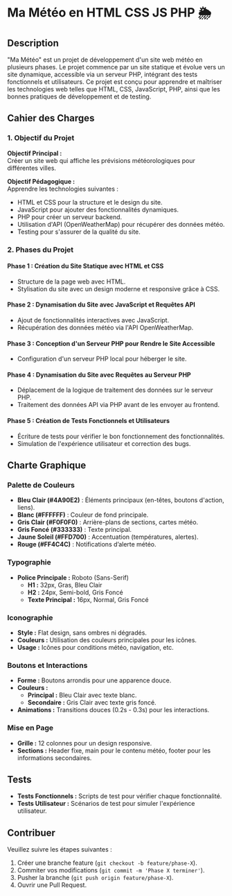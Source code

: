 
# Ma Météo en HTML CSS JS PHP 🌦️

## Description

"Ma Météo" est un projet de développement d'un site web météo en plusieurs phases. Le projet commence par un site statique et évolue vers un site dynamique, accessible via un serveur PHP, intégrant des tests fonctionnels et utilisateurs. Ce projet est conçu pour apprendre et maîtriser les technologies web telles que HTML, CSS, JavaScript, PHP, ainsi que les bonnes pratiques de développement et de testing.

## Cahier des Charges

### 1. Objectif du Projet

**Objectif Principal :**  
Créer un site web qui affiche les prévisions météorologiques pour différentes villes.

**Objectif Pédagogique :**  
Apprendre les technologies suivantes :

- HTML et CSS pour la structure et le design du site.
- JavaScript pour ajouter des fonctionnalités dynamiques.
- PHP pour créer un serveur backend.
- Utilisation d'API (OpenWeatherMap) pour récupérer des données météo.
- Testing pour s'assurer de la qualité du site.

### 2. Phases du Projet

#### Phase 1 : Création du Site Statique avec HTML et CSS

- Structure de la page web avec HTML.
- Stylisation du site avec un design moderne et responsive grâce à CSS.

#### Phase 2 : Dynamisation du Site avec JavaScript et Requêtes API

- Ajout de fonctionnalités interactives avec JavaScript.
- Récupération des données météo via l'API OpenWeatherMap.

#### Phase 3 : Conception d'un Serveur PHP pour Rendre le Site Accessible

- Configuration d'un serveur PHP local pour héberger le site.

#### Phase 4 : Dynamisation du Site avec Requêtes au Serveur PHP

- Déplacement de la logique de traitement des données sur le serveur PHP.
- Traitement des données API via PHP avant de les envoyer au frontend.

#### Phase 5 : Création de Tests Fonctionnels et Utilisateurs

- Écriture de tests pour vérifier le bon fonctionnement des fonctionnalités.
- Simulation de l'expérience utilisateur et correction des bugs.

## Charte Graphique

### Palette de Couleurs

- **Bleu Clair (#4A90E2)** : Éléments principaux (en-têtes, boutons d'action, liens).
- **Blanc (#FFFFFF)** : Couleur de fond principale.
- **Gris Clair (#F0F0F0)** : Arrière-plans de sections, cartes météo.
- **Gris Foncé (#333333)** : Texte principal.
- **Jaune Soleil (#FFD700)** : Accentuation (températures, alertes).
- **Rouge (#FF4C4C)** : Notifications d’alerte météo.

### Typographie

- **Police Principale :** Roboto (Sans-Serif)
  - **H1 :** 32px, Gras, Bleu Clair
  - **H2 :** 24px, Semi-bold, Gris Foncé
  - **Texte Principal :** 16px, Normal, Gris Foncé

### Iconographie

- **Style :** Flat design, sans ombres ni dégradés.
- **Couleurs :** Utilisation des couleurs principales pour les icônes.
- **Usage :** Icônes pour conditions météo, navigation, etc.

### Boutons et Interactions

- **Forme :** Boutons arrondis pour une apparence douce.
- **Couleurs :**
  - **Principal :** Bleu Clair avec texte blanc.
  - **Secondaire :** Gris Clair avec texte gris foncé.
- **Animations :** Transitions douces (0.2s - 0.3s) pour les interactions.

### Mise en Page

- **Grille :** 12 colonnes pour un design responsive.
- **Sections :** Header fixe, main pour le contenu météo, footer pour les informations secondaires.

## Tests

- **Tests Fonctionnels :** Scripts de test pour vérifier chaque fonctionnalité.
- **Tests Utilisateur :** Scénarios de test pour simuler l'expérience utilisateur.

## Contribuer

Veuillez suivre les étapes suivantes :

1. Créer une branche feature (`git checkout -b feature/phase-X`).
2. Commiter vos modifications (`git commit -m 'Phase X terminer'`).
3. Pusher la branche (`git push origin feature/phase-X`).
4. Ouvrir une Pull Request.
